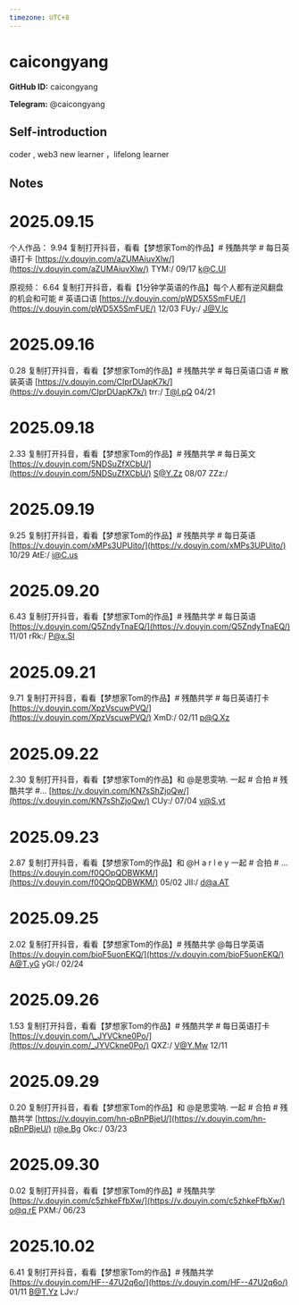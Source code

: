 ```yaml
---
timezone: UTC+8
---
```


# caicongyang

**GitHub ID:** caicongyang

**Telegram:** @caicongyang

## Self-introduction

coder , web3 new learner ，lifelong learner

## Notes
<!-- Content_START -->
# 2025.09.15
<!-- DAILY_CHECKIN_2025-09-15_START -->
个人作品： 9.94 复制打开抖音，看看【梦想家Tom的作品】# 残酷共学 # 每日英语打卡 [https://v.douyin.com/aZUMAiuvXlw/](https://v.douyin.com/aZUMAiuvXlw/) TYM:/ 09/17 k@C.Ul

原视频： 6.64 复制打开抖音，看看【1分钟学英语的作品】每个人都有逆风翻盘的机会和可能 # 英语口语 [https://v.douyin.com/pWD5X5SmFUE/](https://v.douyin.com/pWD5X5SmFUE/) 12/03 FUy:/ [J@V.lc](mailto:J@V.lc)
<!-- DAILY_CHECKIN_2025-09-15_END -->


# 2025.09.16
<!-- DAILY_CHECKIN_2025-09-16_START -->
0.28 复制打开抖音，看看【梦想家Tom的作品】# 残酷共学 # 每日英语口语 # 散装英语 [https://v.douyin.com/CIprDUapK7k/](https://v.douyin.com/CIprDUapK7k/) trr:/ T@l.pQ 04/21
<!-- DAILY_CHECKIN_2025-09-16_END -->


# 2025.09.18
<!-- DAILY_CHECKIN_2025-09-18_START -->
2.33 复制打开抖音，看看【梦想家Tom的作品】# 残酷共学 # 每日英文 [https://v.douyin.com/5NDSuZfXCbU/](https://v.douyin.com/5NDSuZfXCbU/) S@Y.Zz 08/07 ZZz:/
<!-- DAILY_CHECKIN_2025-09-18_END -->


# 2025.09.19
<!-- DAILY_CHECKIN_2025-09-19_START -->
9.25 复制打开抖音，看看【梦想家Tom的作品】# 残酷共学 # 每日英语 [https://v.douyin.com/xMPs3UPUito/](https://v.douyin.com/xMPs3UPUito/) 10/29 AtE:/ [i@C.us](mailto:i@C.us)
<!-- DAILY_CHECKIN_2025-09-19_END -->


# 2025.09.20
<!-- DAILY_CHECKIN_2025-09-20_START -->
6.43 复制打开抖音，看看【梦想家Tom的作品】# 残酷共学 # 每日英语 [https://v.douyin.com/Q5ZndyTnaEQ/](https://v.douyin.com/Q5ZndyTnaEQ/) 11/01 rRk:/ [P@x.Sl](mailto:P@x.Sl)
<!-- DAILY_CHECKIN_2025-09-20_END -->


# 2025.09.21
<!-- DAILY_CHECKIN_2025-09-21_START -->
9.71 复制打开抖音，看看【梦想家Tom的作品】# 残酷共学 # 每日英语打卡 [https://v.douyin.com/XpzVscuwPVQ/](https://v.douyin.com/XpzVscuwPVQ/) XmD:/ 02/11 p@Q.Xz
<!-- DAILY_CHECKIN_2025-09-21_END -->


# 2025.09.22
<!-- DAILY_CHECKIN_2025-09-22_START -->
2.30 复制打开抖音，看看【梦想家Tom的作品】和 @是思雯呐. 一起 # 合拍 # 残酷共学 #... [https://v.douyin.com/KN7sShZjoQw/](https://v.douyin.com/KN7sShZjoQw/) CUy:/ 07/04 [v@S.yt](mailto:v@S.yt)
<!-- DAILY_CHECKIN_2025-09-22_END -->


# 2025.09.23
<!-- DAILY_CHECKIN_2025-09-23_START -->
2.87 复制打开抖音，看看【梦想家Tom的作品】和 @H a r l e y 一起 # 合拍 # ... [https://v.douyin.com/f0QOpQDBWKM/](https://v.douyin.com/f0QOpQDBWKM/) 05/02 JII:/ [d@a.AT](mailto:d@a.AT)
<!-- DAILY_CHECKIN_2025-09-23_END -->


# 2025.09.25
<!-- DAILY_CHECKIN_2025-09-25_START -->
2.02 复制打开抖音，看看【梦想家Tom的作品】# 残酷共学 @每日学英语 [https://v.douyin.com/bioF5uonEKQ/](https://v.douyin.com/bioF5uonEKQ/) A@T.yG yGI:/ 02/24
<!-- DAILY_CHECKIN_2025-09-25_END -->


# 2025.09.26
<!-- DAILY_CHECKIN_2025-09-26_START -->
1.53 复制打开抖音，看看【梦想家Tom的作品】# 残酷共学 # 每日英语打卡 [https://v.douyin.com/\_JYVCkne0Po/](https://v.douyin.com/_JYVCkne0Po/) QXZ:/ [V@Y.Mw](mailto:V@Y.Mw) 12/11
<!-- DAILY_CHECKIN_2025-09-26_END -->


# 2025.09.29
<!-- DAILY_CHECKIN_2025-09-29_START -->
0.20 复制打开抖音，看看【梦想家Tom的作品】和 @是思雯呐. 一起 # 合拍 # 残酷共学 [https://v.douyin.com/hn-pBnPBjeU/](https://v.douyin.com/hn-pBnPBjeU/) [r@e.Bg](mailto:r@e.Bg) Okc:/ 03/23
<!-- DAILY_CHECKIN_2025-09-29_END -->


# 2025.09.30
<!-- DAILY_CHECKIN_2025-09-30_START -->
0.02 复制打开抖音，看看【梦想家Tom的作品】# 残酷共学 [https://v.douyin.com/c5zhkeFfbXw/](https://v.douyin.com/c5zhkeFfbXw/) [o@q.rE](mailto:o@q.rE) PXM:/ 06/23
<!-- DAILY_CHECKIN_2025-09-30_END -->


# 2025.10.02
<!-- DAILY_CHECKIN_2025-10-02_START -->
6.41 复制打开抖音，看看【梦想家Tom的作品】# 残酷共学 [https://v.douyin.com/HF--47U2q6o/](https://v.douyin.com/HF--47U2q6o/) 01/11 B@T.Yz LJv:/
<!-- DAILY_CHECKIN_2025-10-02_END -->
<!-- Content_END -->
